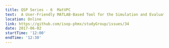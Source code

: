```yaml
---
title: QSP Series - 6  MatVPC
text:  A User-Friendly MATLAB-Based Tool for the Simulation and Evaluation of Systems Pharmacology Models 
location: Online
link: https://github.com/isop-phmx/studyGroup/issues/34
date: 2017-06-02
startTime: '12:00'
endTime: '12:30'
---
```

